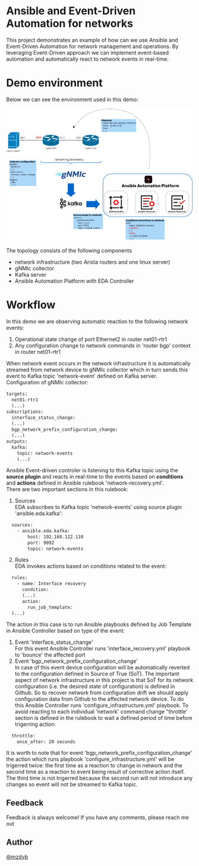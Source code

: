 # Ansible and Event-Driven Automation for networks
This project demonstrates an example of how can we use Ansible and Event-Driven Automation for network management and operations. By leveraging Event-Driven approach we can implement event-based automation and automatically react to network events in real-time. 

# Demo environment
Below we can see the environment used in this demo:

![alt text](files/topology.png)


The topology consists of the following components
- network infrastructure (two Arista routers and one linux server)
- gNMIc collector
- Kafka server
- Ansible Automation Platform with EDA Controller

# Workflow
In this demo we are observing automatic reaction to the following network events:
1. Operational state change of port Ethernet2 in router net01-rtr1
2. Any configuration change to network commands in 'router bgp' context in router net01-rtr1

When network event occurs in the network infrastructure it is automatically streamed from network device to gNMIc collector which in turn sends this event to Kafka topic 'network-event' defined on Kafka server.  
Configuration of gNMIc collector:
```
targets:
  net01-rtr1
  (...)
subscriptions:
  interface_status_change:
  (...)
  bgp_network_prefix_configuration_change:
  (...)
outputs:
  kafka:
    topic: network-events
    (...)
```

Ansible Event-driven controler is listening to this Kafka topic using the __source plugin__ and reacts in real-time to the events based on __conditions__ and __actions__ defined in Ansible rulebook 'network-recovery.yml'.  
There are two important sections in this rulebook:
1. Sources  
EDA subscribes to Kafka topic 'network-events' using source plugin 'ansible.eda.kafka':
```
  sources:
    - ansible.eda.kafka:
        host: 192.168.122.110
        port: 9092
        topic: network-events
```

2. Rules  
EDA invokes actions based on conditions related to the event:
```
  rules:
    - name: Interface recovery
      condition: 
      (...)
      action:
        run_job_template:
  (...)
```

The action in this case is to run Ansible playbooks defined by Job Template in Ansible Controller based on type of the event:
1. Event 'interface_status_change'  
For this event Ansible Controller runs 'interface_recovery.yml' playbook to 'bounce' the affected port
2. Event 'bgp_network_prefix_configuration_change'  
In case of this event device configuration will be automatically reverted to the configuration defined in Source of True (SoT). The important aspect of network infrastructure in this project is that SoT for its network configuration (i.e. the desired state of configuration) is defined in Github. So to recover network from configuration drift we should apply configuration data from Github to the affected network device. To do this Ansible Controller runs 'configure_infrastructure.yml' playbook. To avoid reacting to each individual 'network' command change "throttle' section is defined in the rulebook to wait a defined period of time before trigerring action:
```
  throttle:
    once_after: 20 seconds
```
It is worth to note that for event 'bgp_network_prefix_configuration_change' the action which runs playbook 'configure_infrastructure.yml' will be trigerred twice: the first time as a reaction to change in network and the second time as a reaction to event being result of corrective action itself. The third time is not trigerred because the second run will not introduce any changes so event will not be streamed to Kafka topic.


## Feedback
Feedback is always welcome! If you have any comments, please reach me out

## Author

[@mzdyb](https://www.linkedin.com/in/michal-zdyb-9aa4046/)
